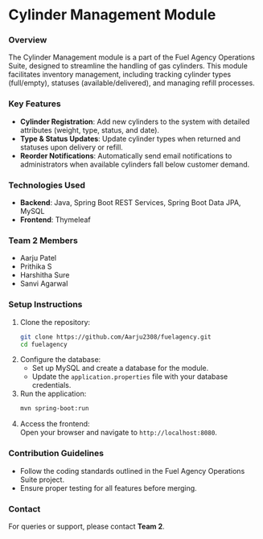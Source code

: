
# Cylinder Management Module

### Overview
The Cylinder Management module is a part of the Fuel Agency Operations Suite, designed to streamline the handling of gas cylinders. This module facilitates inventory management, including tracking cylinder types (full/empty), statuses (available/delivered), and managing refill processes.

### Key Features
- **Cylinder Registration**: Add new cylinders to the system with detailed attributes (weight, type, status, and date).
- **Type & Status Updates**: Update cylinder types when returned and statuses upon delivery or refill.
- **Reorder Notifications**: Automatically send email notifications to administrators when available cylinders fall below customer demand.

### Technologies Used
- **Backend**: Java, Spring Boot REST Services, Spring Boot Data JPA, MySQL
- **Frontend**: Thymeleaf

### Team 2 Members
- Aarju Patel
- Prithika S
- Harshitha Sure
- Sanvi Agarwal

### Setup Instructions
1. Clone the repository:
   ```bash  
   git clone https://github.com/Aarju2308/fuelagency.git  
   cd fuelagency 
   ```  
2. Configure the database:
    - Set up MySQL and create a database for the module.
    - Update the `application.properties` file with your database credentials.
3. Run the application:
   ```bash  
   mvn spring-boot:run  
   ```  
4. Access the frontend:  
   Open your browser and navigate to `http://localhost:8080`.

### Contribution Guidelines
- Follow the coding standards outlined in the Fuel Agency Operations Suite project.
- Ensure proper testing for all features before merging.

### Contact
For queries or support, please contact **Team 2**.  
